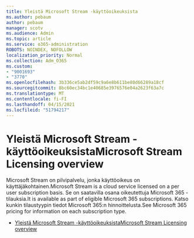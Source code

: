 ```yaml
---
title: Yleistä Microsoft Stream -käyttöoikeuksista
ms.author: pebaum
author: pebaum
manager: scotv
ms.audience: Admin
ms.topic: article
ms.service: o365-administration
ROBOTS: NOINDEX, NOFOLLOW
localization_priority: Normal
ms.collection: Adm_O365
ms.custom:
- "9001693"
- "3770"
ms.openlocfilehash: 3b336ce5ab2df59c9a6e8b611be80d66289a18cf
ms.sourcegitcommit: 8bc60ec34bc1e40685e3976576e04a2623f63a7c
ms.translationtype: MT
ms.contentlocale: fi-FI
ms.lasthandoff: 04/15/2021
ms.locfileid: "51794217"
---
```

# <a name="microsoft-stream-licensing-overview"></a><span data-ttu-id="7bff5-102">Yleistä Microsoft Stream -käyttöoikeuksista</span><span class="sxs-lookup"><span data-stu-id="7bff5-102">Microsoft Stream Licensing overview</span></span>

<span data-ttu-id="7bff5-103">Microsoft Stream on pilvipalvelu, jonka käyttöoikeus on käyttäjäkohtainen.</span><span class="sxs-lookup"><span data-stu-id="7bff5-103">Microsoft Stream is a cloud service licensed on a per user subscription basis.</span></span> <span data-ttu-id="7bff5-104">Se on saatavilla osana oikeutettuja Microsoft 365 -tilauksia.</span><span class="sxs-lookup"><span data-stu-id="7bff5-104">It is available as part of eligible Microsoft 365 subscriptions.</span></span> <span data-ttu-id="7bff5-105">Katso kunkin tilaustyypin tiedot Microsoft 365:n hinnoittelusta.</span><span class="sxs-lookup"><span data-stu-id="7bff5-105">See Microsoft 365 pricing for information on each subscription type.</span></span>

- [<span data-ttu-id="7bff5-106">Yleistä Microsoft Stream -käyttöoikeuksista</span><span class="sxs-lookup"><span data-stu-id="7bff5-106">Microsoft Stream Licensing overview</span></span>](https://docs.microsoft.com/stream/license-overview)